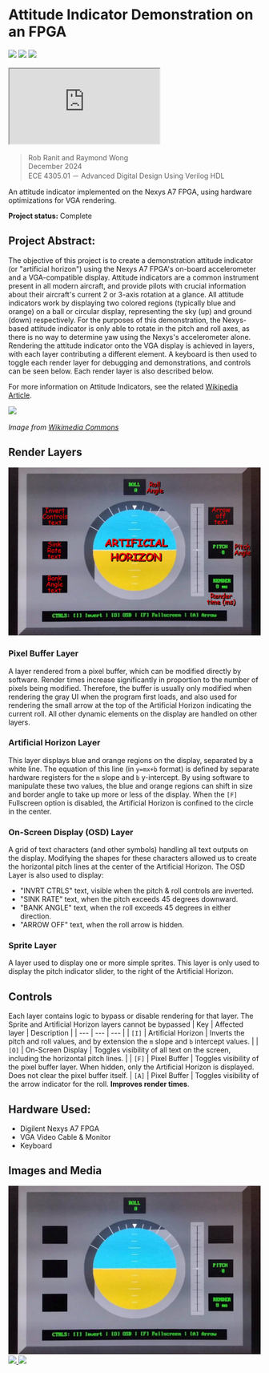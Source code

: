 # Attitude Indicator Demonstration on an FPGA

<div>
    <img src="https://img.shields.io/badge/Nexys_A7-3d902a">
    <img src="https://img.shields.io/badge/Class_Assignment-blue">
    <img src="https://img.shields.io/badge/Completed_2024-green">
</div>

<br>

<iframe src="https://www.youtube.com/embed/EuNLbY52PdY"></iframe>

> Rob Ranit and Raymond Wong <br>
> December 2024<br>
> ECE 4305.01 － Advanced Digital Design Using Verilog HDL

An attitude indicator implemented on the Nexys A7 FPGA, using hardware optimizations for VGA rendering.

**Project status:** Complete


## Project Abstract:

The objective of this project is to create a demonstration attitude indicator (or "artificial horizon") using the Nexys A7 FPGA's on-board accelerometer and a VGA-compatible display. Attitude indicators are a common instrument present in all modern aircraft, and provide pilots with crucial information about their aircraft's current 2 or 3-axis rotation at a glance. All attitude indicators work by displaying two colored regions (typically blue and orange) on a ball or circular display, representing the sky (up) and ground (down) respectively. For the purposes of this demonstration, the Nexys-based attitude indicator is only able to rotate in the pitch and roll axes, as there is no way to determine yaw using the Nexys's accelerometer alone. Rendering the attitude indicator onto the VGA display is achieved in layers, with each layer contributing a different element. A keyboard is then used to toggle each render layer for debugging and demonstrations, and controls can be seen below. Each render layer is also described below.

For more information on Attitude Indicators, see the related [Wikipedia Article](https://en.wikipedia.org/wiki/Attitude_indicator).

<a href="https://upload.wikimedia.org/wikipedia/commons/1/1d/Attitude_Indicator.png" target="_blank">
    <img src="https://upload.wikimedia.org/wikipedia/commons/1/1d/Attitude_Indicator.png">
</a>

*Image from [Wikimedia Commons](https://upload.wikimedia.org/wikipedia/commons/1/1d/Attitude_Indicator.png)*

## Render Layers

<a href="../images/attitude-indicator/diagram.jpg" target="_blank">
    <img src="../images/attitude-indicator/diagram.jpg">
</a>

### Pixel Buffer Layer
A layer rendered from a pixel buffer, which can be modified directly by software. Render times increase significantly in proportion to the number of pixels being modified. Therefore, the buffer is usually only modified when rendering the gray UI when the program first loads, and also used for rendering the small arrow at the top of the Artificial Horizon indicating the current roll. All other dynamic elements on the display are handled on other layers.

### Artificial Horizon Layer
This layer displays blue and orange regions on the display, separated by a white line. The equation of this line (in `y=mx+b` format) is defined by separate hardware registers for the `m` slope and `b` y-intercept. By using software to manipulate these two values, the blue and orange regions can shift in size and border angle to take up more or less of the display. When the `[F]` Fullscreen option is disabled, the Artificial Horizon is confined to the circle in the center.

### On-Screen Display (OSD) Layer
A grid of text characters (and other symbols) handling all text outputs on the display. Modifying the shapes for these characters allowed us to create the horizontal pitch lines at the center of the Artificial Horizon. The OSD Layer is also used to display:
- "INVRT CTRLS" text, visible when the pitch & roll controls are inverted.
- "SINK RATE" text, when the pitch exceeds 45 degrees downward.
- "BANK ANGLE" text, when the roll exceeds 45 degrees in either direction.
- "ARROW OFF" text, when the roll arrow is hidden.

### Sprite Layer
A layer used to display one or more simple sprites. This layer is only used to display the pitch indicator slider, to the right of the Artificial Horizon.

## Controls
Each layer contains logic to bypass or disable rendering for that layer. The Sprite and Artificial Horizon layers cannot be bypassed
| Key | Affected layer | Description |
| --- | --- | --- |
| `[I]` | Artificial Horizon | Inverts the pitch and roll values, and by extension the `m` slope and `b` intercept values. |
| `[O]` | On-Screen Display | Toggles visibility of all text on the screen, including the horizontal pitch lines. |
| `[F]` | Pixel Buffer | Toggles visibility of the pixel buffer layer. When hidden, only the Artificial Horizon is displayed. Does not clear the pixel buffer itself.
| `[A]` | Pixel Buffer | Toggles visibility of the arrow indicator for the roll. **Improves render times**.

## Hardware Used:
- Digilent Nexys A7 FPGA
- VGA Video Cable & Monitor
- Keyboard


## Images and Media

<a href="../images/attitude-indicator/thumbnail.jpg" target="_blank">
    <img src="../images/attitude-indicator/thumbnail.jpg">
</a>
<a href="../images/attitude-indicator/demo-pitch.gif" target="_blank">
    <img src="../images/attitude-indicator/demo-pitch.gif">
</a>
<a href="../images/attitude-indicator/demo-roll.gif" target="_blank">
    <img src="../images/attitude-indicator/demo-roll.gif">
</a>
